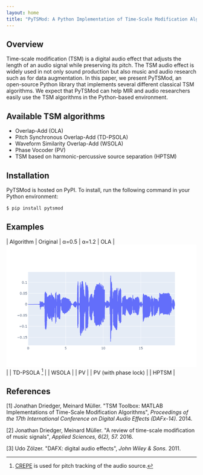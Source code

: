 ```yaml
---
layout: home
title: "PyTSMod: A Python Implementation of Time-Scale Modification Algorithms"
---
```


## Overview

Time-scale modification (TSM) is a digital audio effect that adjusts the length of an audio signal while preserving its pitch. The TSM audio effect is widely used in not only sound production but also music and audio research such as for data augmentation. In this paper, we present PyTSMod, an open-source Python library that implements several different classical TSM algorithms. We expect that PyTSMod can help MIR and audio researchers easily use the TSM algorithms in the Python-based environment.

## Available TSM algorithms

* Overlap-Add (OLA)
* Pitch Synchronous Overlap-Add (TD-PSOLA)
* Waveform Similarity Overlap-Add (WSOLA)
* Phase Vocoder (PV)
* TSM based on harmonic-percussive source separation (HPTSM)

## Installation

PyTSMod is hosted on PyPI. To install, run the following command in your Python environment:
```bash
$ pip install pytsmod
```

## Examples

| Algorithm | Original | α=0.5 | α=1.2
| OLA | ![original](assets/images/original.png) |
| TD-PSOLA [^1] |
| WSOLA |
| PV |
| PV (with phase lock) |
| HPTSM |

[^1]: [CREPE](https://github.com/marl/crepe) is used for pitch tracking of the audio source.

## References

[1] Jonathan Driedger, Meinard Müller. "TSM Toolbox: MATLAB Implementations of Time-Scale Modification Algorithms", *Proceedings of the 17th International Conference on Digital Audio Effects (DAFx-14).* 2014.

[2] Jonathan Driedger, Meinard Müller. "A review of time-scale modification of music signals", *Applied Sciences, 6(2), 57.* 2016.

[3] Udo Zölzer. "DAFX: digital audio effects", *John Wiley & Sons.* 2011.